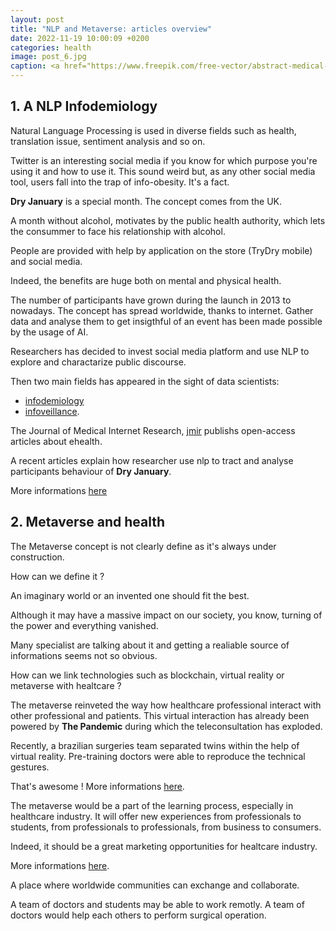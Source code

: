 ```yaml
---
layout: post
title: "NLP and Metaverse: articles overview"
date: 2022-11-19 10:00:09 +0200
categories: health
image: post_6.jpg
caption: <a href="https://www.freepik.com/free-vector/abstract-medical-wallpaper-template-design_3439405.htm#query=health&position=43&from_view=search&track=sph">Image by rawpixel.com</a>
---
```


## 1. A NLP Infodemiology

Natural Language Processing is used in diverse fields such as health, translation issue, sentiment analysis and so on.

Twitter is an interesting social media if you know for which purpose you're using it and how to use it. This sound weird but, as any other social media tool, users fall into the trap of info-obesity. It's a fact.

**Dry January** is a special month. The concept comes from the UK.

A month without alcohol, motivates by the public health authority, which lets the consummer to face his relationship with alcohol.

People are provided with help by application on the store (TryDry mobile) and social media.

Indeed, the benefits are huge both on mental and physical health.

The number of participants have grown during the launch in 2013 to nowadays. The concept has spread worldwide, thanks to internet.
Gather data and analyse them to get insigthful of an event has been made possible by the usage of AI.

Researchers has decided to invest social media platform and use NLP to explore and charactarize public discourse.

Then two main fields has appeared in the sight of data scientists:

+ [infodemiology](https://en.wikipedia.org/wiki/Infodemiology)
+ [infoveillance](https://en.wikipedia.org/wiki/Infoveillance).

The Journal of Medical Internet Research, [jmir](https://www.jmir.org/) publishs open-access articles about ehealth.

A recent articles explain how researcher use nlp to tract and analyse participants behaviour of **Dry January**.

More informations [here](https://www.jmir.org/2022/11/e40160/)

## 2. Metaverse and health

The Metaverse concept is not clearly define as it's always under construction.

How can we define it ?

An imaginary world or an invented one should fit the best.

Although it may have a massive impact on our society, you know, turning of the power and everything vanished.

Many specialist are talking about it and getting a realiable source of informations seems not so obvious.

How can we link technologies such as blockchain, virtual reality or metaverse with healtcare ?

The metaverse reinveted the way how healthcare professional interact with other professional and patients. This virtual interaction has already been powered by **The Pandemic** during which the teleconsultation has exploded.

Recently, a brazilian surgeries team separated twins within the help of virtual reality. Pre-training doctors were able to reproduce the technical gestures.

That's awesome ! More informations [here](https://www.bbc.com/news/technology-62378452).

The metaverse would be a part of the learning process, especially in healthcare industry. It will offer new experiences from professionals to students, from professionals to professionals, from business to consumers.

Indeed, it should be a great marketing opportunities for healtcare industry.

More informations [here](https://www.verdict.co.uk/is-the-healthcare-industry-spearheading-the-metaverse/).

A place where worldwide communities can exchange and collaborate.

A team of doctors and students may be able to work remotly.
A team of doctors would help each others to perform surgical operation.
